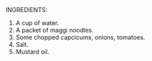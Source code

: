 INGREDIENTS:
1. A cup of water.
2. A packet of maggi noodles. 
3. Some chopped capcicums, onions, tomatoes.
4. Salt.
5. Mustard oil.